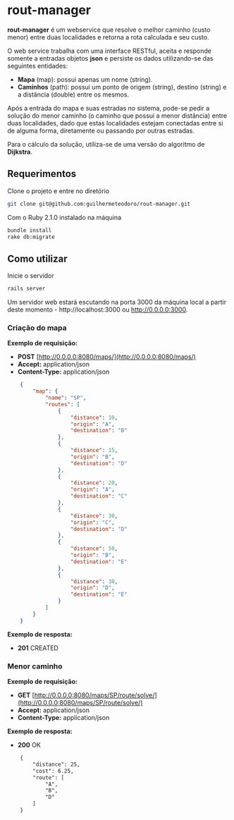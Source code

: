 # rout-manager

**rout-manager** é um webservice que resolve o melhor caminho (custo menor) entre duas localidades e retorna a rota calculada e seu custo.

O web service trabalha com uma interface RESTful, aceita e
responde somente a entradas objetos **json** e persiste os dados
utilizando-se das seguintes entidades:

* **Mapa** (map): possui apenas um nome (string).
* **Caminhos** (path): possui um ponto de origem (string), destino (string) e a
  distância (double) entre os mesmos.

Após a entrada do mapa e suas estradas no sistema, pode-se pedir
a solução do menor caminho (o caminho que possui a menor distância)
entre duas localidades, dado que estas localidades estejam conectadas
entre si de alguma forma, diretamente ou passando por outras estradas.

Para o cálculo da solução, utiliza-se de uma versão do algoritmo de **Dijkstra**.

## Requerimentos

Clone o projeto e entre no diretório

```bash
git clone git@github.com:guilhermeteodoro/rout-manager.git
```

Com o Ruby 2.1.0 instalado na máquina

```bash
bundle install
rake db:migrate
```

## Como utilizar

Inicie o servidor

```bash
rails server
```

Um servidor web estará escutando na porta 3000 da máquina local a partir
deste momento - http://localhost:3000 ou http://0.0.0.0:3000.

### Criação do mapa

**Exemplo de requisição:**

- **POST** [http://0.0.0.0:8080/maps/](http://0.0.0.0:8080/maps/)
- **Accept:** application/json
- **Content-Type:** application/json

```json
	{
		"map": {
			"name": "SP",
			"routes": [
				{
					"distance": 10,
					"origin": "A",
					"destination": "B"
				},
				{
					"distance": 15,
					"origin": "B",
					"destination": "D"
				},
				{
					"distance": 20,
					"origin": "A",
					"destination": "C"
				},
				{
					"distance": 30,
					"origin": "C",
					"destination": "D"
				},
				{
					"distance": 50,
					"origin": "B",
					"destination": "E"
				},
				{
					"distance": 30,
					"origin": "D",
					"destination": "E"
				}
			]
		}
	}
```

**Exemplo de resposta:**

- **201** CREATED

### Menor caminho

**Exemplo de requisição:**

- **GET** [http://0.0.0.0:8080/maps/SP/route/solve/](http://0.0.0.0:8080/maps/SP/route/solve/)
- **Accept:** application/json
- **Content-Type:** application/json

**Exemplo de resposta:**

- **200** OK

```html
	{
		"distance": 25,
		"cost": 6.25,
		"route": [
			"A",
			"B",
			"D"
		]
	}
```